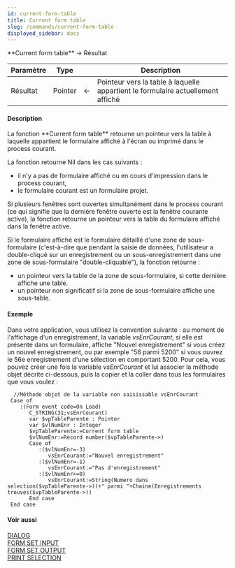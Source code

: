 ```yaml
---
id: current-form-table
title: Current form table
slug: /commands/current-form-table
displayed_sidebar: docs
---
```


<!--REF #_command_.Current form table.Syntax-->**Current form table**  -> Résultat<!-- END REF-->
<!--REF #_command_.Current form table.Params-->
| Paramètre | Type |  | Description |
| --- | --- | --- | --- |
| Résultat | Pointer | &#8592; | Pointeur vers la table à laquelle appartient le formulaire actuellement affiché |

<!-- END REF-->

#### Description 

<!--REF #_command_.Current form table.Summary-->La fonction **Current form table** retourne un pointeur vers la table à laquelle appartient le formulaire affiché à l'écran ou imprimé dans le process courant.<!-- END REF--> 

La fonction retourne Nil dans les cas suivants :

* il n'y a pas de formulaire affiché ou en cours d'impression dans le process courant,
* le formulaire courant est un formulaire projet.

Si plusieurs fenêtres sont ouvertes simultanément dans le process courant (ce qui signifie que la dernière fenêtre ouverte est la fenêtre courante active), la fonction retourne un pointeur vers la table du formulaire affiché dans la fenêtre active. 

Si le formulaire affiché est le formulaire détaillé d'une zone de sous-formulaire (c'est-à-dire que pendant la saisie de données, l'utilisateur a double-cliqué sur un enregistrement ou un sous-enregistrement dans une zone de sous-formulaire "double-cliquable"), la fonction retourne :

* un pointeur vers la table de la zone de sous-formulaire, si cette dernière affiche une table.
* un pointeur non significatif si la zone de sous-formulaire affiche une sous-table.

#### Exemple 

Dans votre application, vous utilisez la convention suivante : au moment de l'affichage d'un enregistrement, la variable *vsEnrCourant*, si elle est présente dans un formulaire, affiche "Nouvel enregistrement" si vous créez un nouvel enregistrement, ou par exemple "56 parmi 5200" si vous ouvrez le 56e enregistrement d'une sélection en comportant 5200\. Pour cela, vous pouvez créer une fois la variable *vsEnrCourant* et lui associer la méthode objet décrite ci-dessous, puis la copier et la coller dans tous les formulaires que vous voulez :

```4d
  //Méthode objet de la variable non saisissable vsEnrCourant
 Case of
    :(Form event code=On Load)
       C_STRING(31;vsEnrCourant)
       var $vpTableParente : Pointer
       var $vlNumEnr : Integer
       $vpTableParente:=Current form table
       $vlNumEnr:=Record number($vpTableParente->)
       Case of
          :($vlNumEnr=-3)
             vsEnrCourant:="Nouvel enregistrement"
          :($vlNumEnr=-1)
             vsEnrCourant:="Pas d'enregistrement"
          :($vlNumEnr>=0)
             vsEnrCourant:=String(Numero dans selection($vpTableParente->))+" parmi "+Chaine(Enregistrements trouves($vpTableParente->))
       End case
 End case
```

#### Voir aussi 

[DIALOG](dialog.md)  
[FORM SET INPUT](form-set-input.md)  
[FORM SET OUTPUT](form-set-output.md)  
[PRINT SELECTION](print-selection.md)  